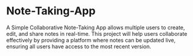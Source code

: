 # Note-Taking-App
A Simple Collaborative Note-Taking App allows multiple users to create, edit, and share notes in real-time. This project will help users collaborate effectively by providing a platform where notes can be updated live, ensuring all users have access to the most recent version.
